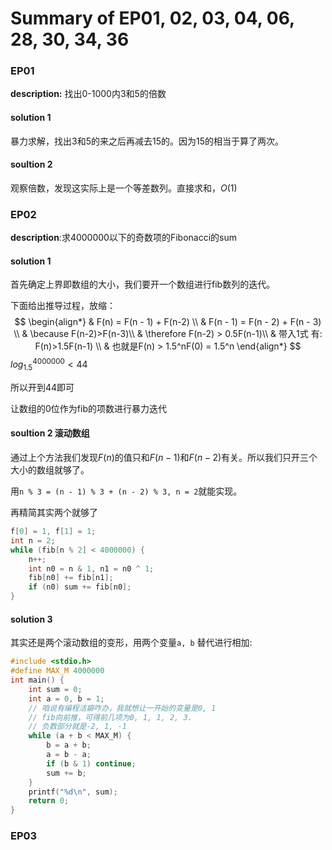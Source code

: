 
# Summary of EP01, 02, 03, 04, 06, 28, 30, 34, 36

### EP01

**description:** 找出0-1000内3和5的倍数

#### solution 1

暴力求解，找出3和5的来之后再减去15的。因为15的相当于算了两次。

#### soultion 2

观察倍数，发现这实际上是一个等差数列。直接求和，$O(1)$



### EP02 

**description**:求4000000以下的奇数项的Fibonacci的sum

#### solution 1

首先确定上界即数组的大小，我们要开一个数组进行fib数列的迭代。

下面给出推导过程，放缩：
$$
\begin{align*}
& F(n) = F(n - 1) + F(n-2) \\
& F(n - 1) = F(n - 2) + F(n - 3) \\
& \because F(n-2)>F(n-3)\\
& \therefore F(n-2) > 0.5F(n-1)\\
& 带入1式 有: F(n)>1.5F(n-1) \\
& 也就是F(n) > 1.5^nF(0) = 1.5^n
\end{align*}
$$
$log_{1.5}^{4000000} < 44$

所以开到44即可

让数组的0位作为fib的项数进行暴力迭代

#### soultion 2 滚动数组

通过上个方法我们发现$F(n)$的值只和$F(n-1)$和$F(n-2)$有关。所以我们只开三个大小的数组就够了。

用`n % 3 = (n - 1) % 3 + (n - 2) % 3, n = 2`就能实现。

再精简其实两个就够了

```c
f[0] = 1, f[1] = 1;
int n = 2;
while (fib[n % 2] < 4000000) {
    n++;
    int n0 = n & 1, n1 = n0 ^ 1;
    fib[n0] += fib[n1];
    if (n0) sum += fib[n0];
}
```

#### solution 3

其实还是两个滚动数组的变形，用两个变量`a, b` 替代进行相加:

```c
#include <stdio.h>
#define MAX_M 4000000
int main() {
    int sum = 0;
    int a = 0, b = 1;
    // 咱说有编程洁癖咋办，我就想让一开始的变量是0, 1
    // fib向前推，可得前几项为0, 1, 1, 2, 3.
    // 负数部分就是-2, 1, -1
    while (a + b < MAX_M) {
        b = a + b;
        a = b - a;
        if (b & 1) continue;
        sum += b;
    }
    printf("%d\n", sum);
    return 0;
}
```

### EP03




